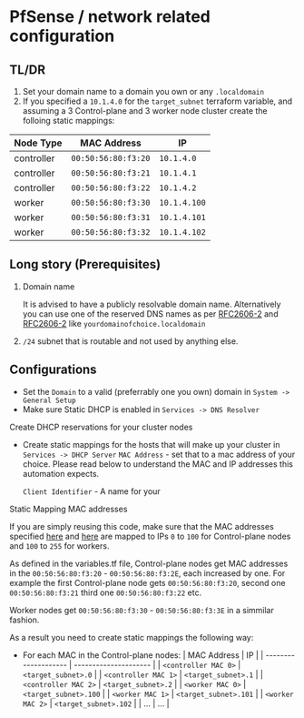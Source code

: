 # PfSense / network related configuration

## TL/DR

1. Set your domain name to a domain you own or any `.localdomain`
2. If you specified a `10.1.4.0` for the `target_subnet` terraform variable, and assuming a 3 Control-plane and 3 worker node cluster create the folloing static mappings:

 Node Type   | MAC Address         | IP           |
| ---------- | ------------------- | ------------ |
| controller | `00:50:56:80:f3:20` |  `10.1.4.0`  |
| controller | `00:50:56:80:f3:21` |  `10.1.4.1`  |
| controller | `00:50:56:80:f3:22` |  `10.1.4.2`  |
| worker     | `00:50:56:80:f3:30` | `10.1.4.100` |
| worker     | `00:50:56:80:f3:31` | `10.1.4.101` |
| worker     | `00:50:56:80:f3:32` | `10.1.4.102` |

## Long story (Prerequisites)

1. Domain name

   It is advised to have a publicly resolvable domain name. Alternatively you can use one of the reserved DNS names as per [RFC2606-2](https://www.ietf.org/archive/id/draft-chapin-rfc2606bis-00.html#legacy) and [RFC2606-2](https://www.ietf.org/archive/id/draft-chapin-rfc2606bis-00.html#new) like `yourdomainofchoice.localdomain`

2. `/24` subnet that is routable and not used by anything else.

## Configurations

* Set the `Domain` to a valid (preferrably one you own) domain in `System -> General Setup`
* Make sure Static DHCP is enabled in `Services -> DNS Resolver`

Create DHCP reservations for your cluster nodes

* Create static mappings for the hosts that will make up your cluster in `Services -> DHCP Server`
    `MAC Address` - set that to a mac address of your choice. Please read below to understand the MAC and IP addresses this automation expects.

    `Client Identifier` - A name for your

<!-- TODO decide if I am needed
Create Virtual IP (Loadbalancer) for your control-plane-endpoint

* Create a virtual IP I use the last valid IP within the kubernetes IP space (10.1.4.255)
* Fiddle with Nat :( -->

Static Mapping MAC addresses

If you are simply reusing this code, make sure that the MAC addresses specified [here](https://github.com/atanaspam/homekube-terraform/blob/257d8ff7d6c535ce2e500c3f2ea73ae23031dd15/terraform/variables.tf#L44) and [here](https://github.com/atanaspam/homekube-terraform/blob/257d8ff7d6c535ce2e500c3f2ea73ae23031dd15/terraform/variables.tf#L54) are mapped to IPs `0` to `100` for Control-plane nodes and `100` to `255` for workers.

As defined in the variables.tf file, Control-plane nodes get MAC addresses in the `00:50:56:80:f3:20` - `00:50:56:80:f3:2E`, each increased by one. For example the first Control-plane node gets `00:50:56:80:f3:20`, second one `00:50:56:80:f3:21` third one  `00:50:56:80:f3:22` etc.

Worker nodes get `00:50:56:80:f3:30` - `00:50:56:80:f3:3E` in a simmilar fashion.

As a result you need to create static mappings the following way:

* For each MAC in the Control-plane nodes:
    | MAC Address          | IP                    |
    | -------------------- | --------------------- |
    | `<controller MAC 0>` | `<target_subnet>.0`   |
    | `<controller MAC 1>` | `<target_subnet>.1`   |
    | `<controller MAC 2>` | `<target_subnet>.2`   |
    | `<worker MAC 0>`     | `<target_subnet>.100` |
    | `<worker MAC 1>`     | `<target_subnet>.101` |
    | `<worker MAC 2>`     | `<target_subnet>.102` |
    | ...                  | ...                   |
